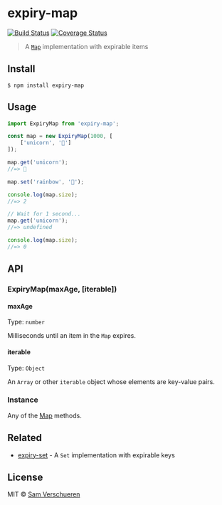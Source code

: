 # expiry-map

[![Build Status](https://travis-ci.org/SamVerschueren/expiry-map.svg?branch=master)](https://travis-ci.org/SamVerschueren/expiry-map) [![Coverage Status](https://codecov.io/gh/SamVerschueren/expiry-map/branch/master/graph/badge.svg)](https://codecov.io/gh/SamVerschueren/expiry-map)

> A [`Map`](https://developer.mozilla.org/en-US/docs/Web/JavaScript/Reference/Global_Objects/Map) implementation with expirable items


## Install

```
$ npm install expiry-map
```


## Usage

```js
import ExpiryMap from 'expiry-map';

const map = new ExpiryMap(1000, [
	['unicorn', '🦄']
]);

map.get('unicorn');
//=> 🦄

map.set('rainbow', '🌈');

console.log(map.size);
//=> 2

// Wait for 1 second...
map.get('unicorn');
//=> undefined

console.log(map.size);
//=> 0
```


## API

### ExpiryMap(maxAge, [iterable])

#### maxAge

Type: `number`

Milliseconds until an item in the `Map` expires.

#### iterable

Type: `Object`

An `Array` or other `iterable` object whose elements are key-value pairs.

### Instance

Any of the [Map](https://developer.mozilla.org/en-US/docs/Web/JavaScript/Reference/Global_Objects/Map) methods.


## Related

- [expiry-set](https://github.com/SamVerschueren/expiry-set) - A `Set` implementation with expirable keys


## License

MIT © [Sam Verschueren](https://github.com/SamVerschueren)
